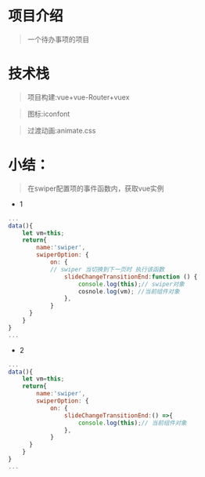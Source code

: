 # 项目介绍
>一个待办事项的项目

# 技术栈
>项目构建:vue+vue-Router+vuex

>图标:iconfont

>过渡动画:animate.css

# 小结：
>在swiper配置项的事件函数内，获取vue实例
- 1
```javascript
...
data(){
    let vm=this;
    return{
        name:'swiper',
        swiperOption: {
            on: {
            // swiper 当切换到下一页时 执行该函数
                slideChangeTransitionEnd:function () {
                    console.log(this);// swiper对象
                    cosnole.log(vm); //当前组件对象
                },
            }
      }
    }
}
...
```
- 2
```javascript
...
data(){
    let vm=this;
    return{
        name:'swiper',
        swiperOption: {
            on: {
                slideChangeTransitionEnd:() =>{
                    console.log(this);// 当前组件对象
                },
            }
      }
    }
}
...
```